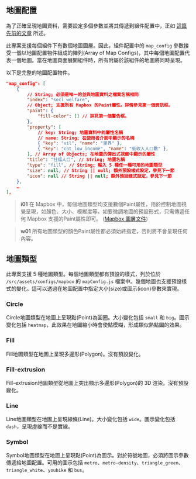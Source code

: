 ## 地圖配置
為了正確呈現地圖資料，需要設定多個參數並將其傳遞到組件配置中，正如 [這篇先前的文章](/front-end/introduction-to-components#component-configuration) 所述。

此專案支援每個組件下有數個地圖圖層。因此，組件配置中的 `map_config` 參數接受一個以地圖配置物件組成的陣列(Array of Map Configs)，其中每個地圖配置代表一個地圖。當在地圖頁面展開組件時，所有附屬於該組件的地圖將同時呈現。

以下是完整的地圖配置物件。

```json
"map_config": [
    {
        // String; 必須是唯一的並與地圖資料之檔案名稱相同
        "index": "socl_welfare", 
        // Object; 支援所有 Mapbox 的Paint屬性。詳情參見第一個資訊框。
        "paint": {
            "fill-color": [] // 詳見第一個警告框。
        }, 
        "property": [
            // key: String; 地圖資料中的屬性名稱
            // name: String; 在使用者介面中顯示的名稱
            { "key": "vil", "name": "里界" },
            { "key": "cnt_low_income", "name": "低收入人口數" },
        ], // Array of Objects; 在地圖的彈出式視窗中顯示的屬性
        "title": "社福人口", // String; 地圖名稱
        "type": "fill", // String; 輸入 5 種任一種可用的地圖類型
        "size": null, // String || null; 額外預設樣式設定，參見下一節
        "icon": null // String || null; 額外預設樣式設定，參見下一節
    },
    …
],
```

>**i01**
>在 Mapbox 中，每個地圖類型均支援數個Paint屬性，用於控制地圖視覺呈現，如顏色、大小、模糊度等。如要微調地圖的預設形式，只需傳遞任何 Mapbox 支援的Paint屬性即可。 ([Mapbox 圖層文件](https://docs.mapbox.com/mapbox-gl-js/style-spec/layers/))

>**w01**
>所有地圖類型的顏色Paint屬性都必須始終指定，否則將不會呈現任何內容。

## 地圖類型
此專案支援 5 種地圖類型。每個地圖類型都有預設的樣式，列於位於 `/src/assets/configs/mapbox` 的 `mapConfig.js` 檔案中。幾個地圖也支援預設樣式的變化。這可以透過在地圖配置中指定大小(size)或圖示(icon)參數來實現。

### Circle
Circle地圖類型在地圖上呈現點(Point)為圓圈。大小變化包括 `small` 和 `big`。圖示變化包括 `heatmap`，此效果在地圖縮小時會使點模糊，形成類似熱點圖的效果。

### Fill
Fill地圖類型在地圖上呈現多邊形(Polygon)。沒有預設變化。

### Fill-extrusion
Fill-extrusion地圖類型從地圖上突出顯示多邊形(Polygon)的 3D 渲染。沒有預設變化。

### Line
Line地圖類型在地圖上呈現線條(Line)。大小變化包括 `wide`。圖示變化包括 `dash`，呈現虛線而不是實線。

### Symbol
Symbol地圖類型在地圖上呈現點(Point)為圖示。對於符號地圖，必須將圖示參數傳遞給地圖配置。可用的圖示包括 `metro`、`metro-density`、`triangle_green`、`triangle_white`、`youbike` 和 `bus`。
